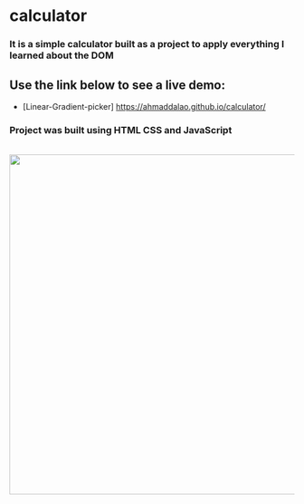 # calculator


### It is a simple calculator built as a project to apply everything I learned about the DOM


## Use the link below to see a live demo:

- [Linear-Gradient-picker] https://ahmaddalao.github.io/calculator/


### Project was built using HTML CSS and JavaScript


<br>
    <img src="https://raw.githubusercontent.com/AhmadDalao/calculator/master/images/calc.png" height="600" width="800"/>
<br>

